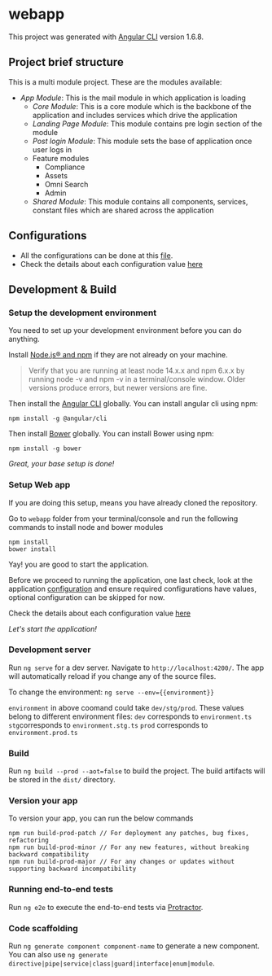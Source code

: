 # webapp

This project was generated with [Angular CLI](https://github.com/angular/angular-cli) version 1.6.8.

## Project brief structure

This is a multi module project. These are the modules available:

- _App Module_: This is the mail module in which application is loading
    -  _Core Module_: This is a core module which is the backbone of the application and includes services which drive the application
    - _Landing Page Module_: This module contains pre login section of the module
    - _Post login Module_: This module sets the base of application once user logs in
    - Feature modules
        - Compliance
        - Assets
        - Omni Search
        - Admin
    - _Shared Module_: This module contains all components, services, constant files which are shared across the
      application

## Configurations

* All the configurations can be done at this [file](src/config/configuration.ts).
* Check the details about each configuration
  value [here](https://github.com/PaladinCloud/CE/wiki/How-To-Configure-the-UI)

## Development & Build

### Setup the development environment
You need to set up your development environment before you can do anything.

Install [Node.js® and npm](https://nodejs.org/en/download/) if they are not already on your machine.

> Verify that you are running at least node 14.x.x and npm 6.x.x by running node -v and npm -v in a terminal/console
> window. Older versions produce errors, but newer versions are fine.

Then install the [Angular CLI](https://github.com/angular/angular-cli) globally. You can install angular cli using npm:
```
npm install -g @angular/cli
```

Then install [Bower](https://bower.io/) globally. You can install Bower using npm:
```
npm install -g bower
```

*Great, your base setup is done!*

### Setup Web app

If you are doing this setup, means you have already cloned the repository.

Go to `webapp` folder from your terminal/console and run the following commands to install node and bower modules

```
npm install
bower install
```

Yay! you are good to start the application.

Before we proceed to running the application, one last check, look at the
application [configuration](src/config/configurations.ts) and ensure required configurations have values, optional
configuration can be skipped for now.

Check the details about each configuration value [here](https://github.com/PaladinCloud/CE/wiki/How-To-Configure-the-UI)

*Let's start the application!*

### Development server

Run `ng serve` for a dev server. Navigate to `http://localhost:4200/`. The app will automatically reload if you change any of the source files.

To change the environment: `ng serve --env={{environment}}`

`environment` in above coomand could take `dev/stg/prod`. These values belong to different environment files:
`dev` corresponds to `environment.ts`
`stg`corresponds to `environment.stg.ts`
`prod` corresponds to `environment.prod.ts`

### Build

Run `ng build --prod --aot=false` to build the project. The build artifacts will be stored in the `dist/` directory.

### Version your app

To version your app, you can run the below commands

```
npm run build-prod-patch // For deployment any patches, bug fixes, refactoring
npm run build-prod-minor // For any new features, without breaking backward compatibility
npm run build-prod-major // For any changes or updates without supporting backward incompatibility
```

### Running end-to-end tests

Run `ng e2e` to execute the end-to-end tests via [Protractor](http://www.protractortest.org/).

### Code scaffolding

Run `ng generate component component-name` to generate a new component. You can also use `ng generate directive|pipe|service|class|guard|interface|enum|module`.
